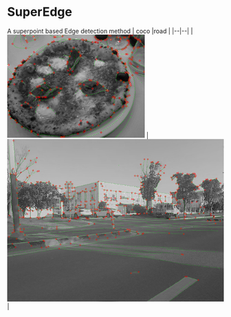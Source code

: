 # SuperEdge
A superpoint based Edge detection method
| coco |road |
|--|--|
|  ![250](./Image/coco/output1.png) |![250](./Image/road/output1.png) | 
